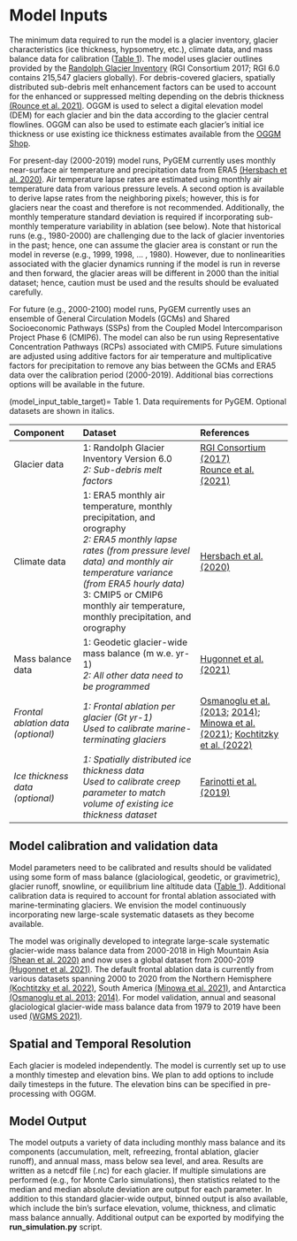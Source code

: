 # Model Inputs
The minimum data required to run the model is a glacier inventory, glacier characteristics (ice thickness, hypsometry, etc.), climate data, and mass balance data for calibration ([Table 1](model_input_table_target)). The model uses glacier outlines provided by the [Randolph Glacier Inventory](https://www.glims.org/RGI/) (RGI Consortium 2017; RGI 6.0 contains 215,547 glaciers globally). For debris-covered glaciers, spatially distributed sub-debris melt enhancement factors can be used to account for the enhanced or suppressed melting depending on the debris thickness [(Rounce et al. 2021)](https://agupubs.onlinelibrary.wiley.com/doi/full/10.1029/2020GL091311). OGGM is used to select a digital elevation model (DEM) for each glacier and bin the data according to the glacier central flowlines. OGGM can also be used to estimate each glacier’s initial ice thickness or use existing ice thickness estimates available from the [OGGM Shop](https://docs.oggm.org/en/stable/shop.html).

For present-day (2000-2019) model runs, PyGEM currently uses monthly near-surface air temperature and precipitation data from ERA5 [(Hersbach et al. 2020)](https://rmets.onlinelibrary.wiley.com/doi/full/10.1002/qj.3803). Air temperature lapse rates are estimated using monthly air temperature data from various pressure levels. A second option is available to derive lapse rates from the neighboring pixels; however, this is for glaciers near the coast and therefore is not recommended. Additionally, the monthly temperature standard deviation is required if incorporating sub-monthly temperature variability in ablation (see below). Note that historical runs (e.g., 1980-2000) are challenging due to the lack of glacier inventories in the past; hence, one can assume the glacier area is constant or run the model in reverse (e.g., 1999, 1998, … , 1980). However, due to nonlinearities associated with the glacier dynamics running if the model is run in reverse and then forward, the glacier areas will be different in 2000 than the initial dataset; hence, caution must be used and the results should be evaluated carefully.

For future (e.g., 2000-2100) model runs, PyGEM currently uses an ensemble of General Circulation Models (GCMs) and Shared Socioeconomic Pathways (SSPs) from the Coupled Model Intercomparison Project Phase 6 (CMIP6). The model can also be run using Representative Concentration Pathways (RCPs) associated with CMIP5. Future simulations are adjusted using additive factors for air temperature and multiplicative factors for precipitation to remove any bias between the GCMs and ERA5 data over the calibration period (2000-2019). Additional bias corrections options will be available in the future.

(model_input_table_target)=
Table 1. Data requirements for PyGEM. Optional datasets are shown in italics.

| Component | Dataset | References |
| :--- | :--- | :--- |
| Glacier data | 1: Randolph Glacier Inventory Version 6.0 <br><em>2: Sub-debris melt factors </em>| [RGI Consortium (2017)](https://www.glims.org/RGI/)<br> [Rounce et al. (2021)](https://agupubs.onlinelibrary.wiley.com/doi/full/10.1029/2020GL091311)|
| Climate data | 1: ERA5 monthly air temperature, monthly precipitation, and orography <br><em>2: ERA5 monthly lapse rates (from pressure level data) and monthly air temperature variance (from ERA5 hourly data)</em> <br>3: CMIP5 or CMIP6 monthly air temperature, monthly precipitation, and orography | [Hersbach et al. (2020)](https://rmets.onlinelibrary.wiley.com/doi/full/10.1002/qj.3803) |
| Mass balance data | 1: Geodetic glacier-wide mass balance (m w.e. yr-1) <br><em>2: All other data need to be programmed</em> | [Hugonnet et al. (2021)](https://www.nature.com/articles/s41586-021-03436-z) |
| <em>Frontal ablation data (optional) </em> | <em>1: Frontal ablation per glacier (Gt yr-1) <br>Used to calibrate marine-terminating glaciers </em> | [Osmanoglu et al. (2013;](https://www.cambridge.org/core/journals/annals-of-glaciology/article/surface-velocity-and-ice-discharge-of-the-ice-cap-on-king-george-island-antarctica/62E511405ADD31A43FF52CDBC727A9D0) [2014)](https://tc.copernicus.org/articles/8/1807/2014/); [Minowa et al. (2021)](https://www.sciencedirect.com/science/article/pii/S0012821X21000704); [Kochtitzky et al. (2022)](https://www.nature.com/articles/s41467-022-33231-x) |
| <em>Ice thickness data (optional) </em>| <em>1: Spatially distributed ice thickness data <br>Used to calibrate creep parameter to match volume of existing ice thickness dataset </em>| [Farinotti et al. (2019)](https://www.nature.com/articles/s41561-019-0300-3)|

## Model calibration and validation data
Model parameters need to be calibrated and results should be validated using some form of mass balance (glaciological, geodetic, or gravimetric), glacier runoff, snowline, or equilibrium line altitude data ([Table 1](model_input_table_target)). Additional calibration data is required to account for frontal ablation associated with marine-terminating glaciers. We envision the model continuously incorporating new large-scale systematic datasets as they become available. 

The model was originally developed to integrate large-scale systematic glacier-wide mass balance data from 2000-2018 in High Mountain Asia [(Shean et al. 2020)](https://www.frontiersin.org/articles/10.3389/feart.2019.00363/full) and now uses a global dataset from 2000-2019 [(Hugonnet et al. 2021)](https://www.nature.com/articles/s41586-021-03436-z). The default frontal ablation data is currently from various datasets spanning 2000 to 2020 from the Northern Hemisphere [(Kochtitzky et al. 2022)](https://www.nature.com/articles/s41467-022-33231-x), South America [(Minowa et al. 2021)](https://www.sciencedirect.com/science/article/pii/S0012821X21000704), and Antarctica [(Osmanoglu et al. 2013;](https://www.cambridge.org/core/journals/annals-of-glaciology/article/surface-velocity-and-ice-discharge-of-the-ice-cap-on-king-george-island-antarctica/62E511405ADD31A43FF52CDBC727A9D0) [2014)](https://tc.copernicus.org/articles/8/1807/2014/). For model validation, annual and seasonal glaciological glacier-wide mass balance data from 1979 to 2019 have been used [(WGMS 2021)](https://wgms.ch/data_databaseversions/).

## Spatial and Temporal Resolution
Each glacier is modeled independently. The model is currently set up to use a monthly timestep and elevation bins. We plan to add options to include daily timesteps in the future. The elevation bins can be specified in pre-processing with OGGM.

## Model Output
The model outputs a variety of data including monthly mass balance and its components (accumulation, melt, refreezing, frontal ablation, glacier runoff), and annual mass, mass below sea level, and area. Results are written as a netcdf file (.nc) for each glacier. If multiple simulations are performed (e.g., for Monte Carlo simulations), then statistics related to the median and median absolute deviation are output for each parameter. In addition to this standard glacier-wide output, binned output is also available, which include the bin’s surface elevation, volume, thickness, and climatic mass balance annually. Additional output can be exported by modifying the **run_simulation.py** script.